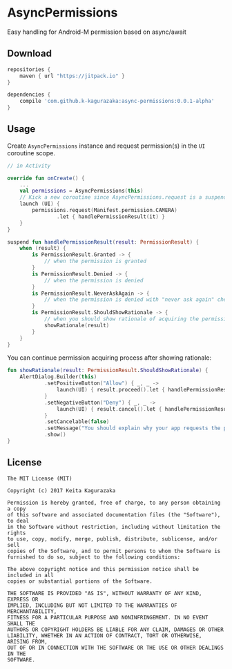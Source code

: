 # AsyncPermissions

Easy handling for Android-M permission based on async/await


## Download

```groovy
repositories {
    maven { url "https://jitpack.io" }
}

dependencies {
    compile 'com.github.k-kagurazaka:async-permissions:0.0.1-alpha'
}
```


## Usage

Create `AsyncPermissions` instance and request permission(s) in the `UI` coroutine scope.

```kotlin
// in Activity

override fun onCreate() {
    ...
    val permissions = AsyncPermissions(this)
    // Kick a new coroutine since AsyncPermissions.request is a suspending function
    launch (UI) {
        permissions.request(Manifest.permission.CAMERA)
                .let { handlePermissionResult(it) }
    }
}

suspend fun handlePermissionResult(result: PermissionResult) {
    when (result) {
        is PermissionResult.Granted -> {
            // when the permission is granted
        }
        is PermissionResult.Denied -> {
            // when the permission is denied
        }
        is PermissionResult.NeverAskAgain -> {
            // when the permission is denied with "never ask again" check
        }
        is PermissionResult.ShouldShowRationale -> {
            // when you should show rationale of acquiring the permission
            showRationale(result)
        }
    }
}
```

You can continue permission acquiring process after showing rationale:

```kotlin
fun showRationale(result: PermissionResult.ShouldShowRationale) {
    AlertDialog.Builder(this)
            .setPositiveButton("Allow") { _, _ ->
                launch(UI) { result.proceed().let { handlePermissionResult(it) } }
            }
            .setNegativeButton("Deny") { _, _ ->
                launch(UI) { result.cancel().let { handlePermissionResult(it) } }
            }
            .setCancelable(false)
            .setMessage("You should explain why your app requests the permissions.")
            .show()
}
```


## License

    The MIT License (MIT)

    Copyright (c) 2017 Keita Kagurazaka

    Permission is hereby granted, free of charge, to any person obtaining a copy
    of this software and associated documentation files (the "Software"), to deal
    in the Software without restriction, including without limitation the rights
    to use, copy, modify, merge, publish, distribute, sublicense, and/or sell
    copies of the Software, and to permit persons to whom the Software is
    furnished to do so, subject to the following conditions:

    The above copyright notice and this permission notice shall be included in all
    copies or substantial portions of the Software.

    THE SOFTWARE IS PROVIDED "AS IS", WITHOUT WARRANTY OF ANY KIND, EXPRESS OR
    IMPLIED, INCLUDING BUT NOT LIMITED TO THE WARRANTIES OF MERCHANTABILITY,
    FITNESS FOR A PARTICULAR PURPOSE AND NONINFRINGEMENT. IN NO EVENT SHALL THE
    AUTHORS OR COPYRIGHT HOLDERS BE LIABLE FOR ANY CLAIM, DAMAGES OR OTHER
    LIABILITY, WHETHER IN AN ACTION OF CONTRACT, TORT OR OTHERWISE, ARISING FROM,
    OUT OF OR IN CONNECTION WITH THE SOFTWARE OR THE USE OR OTHER DEALINGS IN THE
    SOFTWARE.
